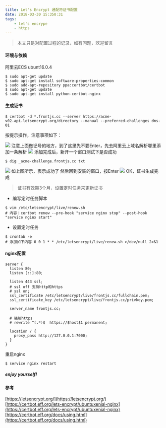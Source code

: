 ```yaml
---
title: Let's Encrypt 通配符证书配置
date: 2018-03-30 15:350:31
tags:  
	- let's encrype
	- https
---
```


> 本文只是对配置过程的记录，如有问题，欢迎留言

#### 环境与依赖
<!-- more -->
阿里云ECS ubunt16.0.4
```
$ sudo apt-get update
$ sudo apt-get install software-properties-common
$ sudo add-apt-repository ppa:certbot/certbot
$ sudo apt-get update
$ sudo apt-get install python-certbot-nginx 
```

#### 生成证书
```
$ certbot -d *.frontjs.cc --server https://acme-v02.api.letsencrypt.org/directory --manual --preferred-challenges dns-01 
```
按提示操作，注意事项如下：
<!-- ![](https://note.youdao.com/yws/public/resource/667b3a08188154053ca30cc9b4a55670/xmlnote/D7CADC68DF2D4E95BF33B073D7DDBC6F/8809) -->
![](https://note.youdao.com/yws/public/resource/667b3a08188154053ca30cc9b4a55670/xmlnote/D7CADC68DF2D4E95BF33B073D7DDBC6F/8809)
注意上面做记号的地方，到了这里先不要Enter，先去阿里云上域名解析哪里添加一条解析
![](https://note.youdao.com/yws/public/resource/667b3a08188154053ca30cc9b4a55670/xmlnote/34860A24C96A4D97BA0C7E4F53813F74/8813)
添加完成后，新开一个窗口测试下是否成功
```
$ dig _acme-challenge.frontjs.cc txt
```
![](https://note.youdao.com/yws/public/resource/667b3a08188154053ca30cc9b4a55670/xmlnote/816102C56AF84B6CBF7F29817DB70D64/8818)
如上图所示，表示成功了
然后回到安装的窗口，按Enter
![](https://note.youdao.com/yws/public/resource/667b3a08188154053ca30cc9b4a55670/xmlnote/68408B5BE6844EE1A1E007CD6B1F6CF0/8821)
OK，证书生成完成

> 证书有效期3个月，设置定时任务来更新证书
- 编写定时任务脚本
```
$ vim /etc/letsencrypt/live/renew.sh
# 内容：certbot renew --pre-hook "service nginx stop" --post-hook "service nginx start"
```
- 设置定时任务
```
$ crontab -e
# 添加如下内容 0 0 1 * * /etc/letsencrypt/live/renew.sh >/dev/null 2>&1
```

#### nginx配置
```
server {
  listen 80;
  listen [::]:80;

  listen 443 ssl;
  # ssl off 支持http和https
  # ssl on;
  ssl_certificate /etc/letsencrypt/live/frontjs.cc/fullchain.pem;
  ssl_certificate_key /etc/letsencrypt/live/frontjs.cc/privkey.pem;

  server_name frontjs.cc;

  # 强制https
  # rewrite ^(.*)$  https://$host$1 permanent;

  location / {
    proxy_pass http://127.0.0.1:7000;
  }
}
```
重启nginx
```
$ service nginx restart
```
##### enjoy yourself!

#### 参考
[https://letsencrypt.org/](https://letsencrypt.org/)
[https://certbot.eff.org/lets-encrypt/ubuntuxenial-nginx](https://certbot.eff.org/lets-encrypt/ubuntuxenial-nginx)
[https://certbot.eff.org/docs/using.html](https://certbot.eff.org/docs/using.html)

